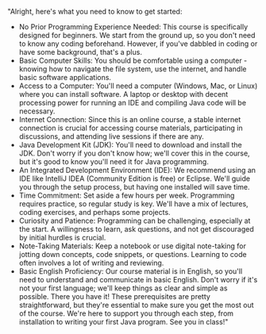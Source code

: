 "Alright, here's what you need to know to get started:
*  No Prior Programming Experience Needed:
   This course is specifically designed for beginners. We start from the ground up, so you don't need to know any coding beforehand. However, if you've dabbled in coding or have some background, that's a plus. 
* Basic Computer Skills:
   You should be comfortable using a computer - knowing how to navigate the file system, use the internet, and handle basic software applications.
* Access to a Computer:
   You'll need a computer (Windows, Mac, or Linux) where you can install software. A laptop or desktop with decent processing power for running an IDE and compiling Java code will be necessary.
* Internet Connection:
   Since this is an online course, a stable internet connection is crucial for accessing course materials, participating in discussions, and attending live sessions if there are any. 
* Java Development Kit (JDK):
   You'll need to download and install the JDK. Don't worry if you don't know how; we'll cover this in the course, but it's good to know you'll need it for Java programming.
* An Integrated Development Environment (IDE):
   We recommend using an IDE like IntelliJ IDEA (Community Edition is free) or Eclipse. We'll guide you through the setup process, but having one installed will save time.
* Time Commitment:
   Set aside a few hours per week. Programming requires practice, so regular study is key. We'll have a mix of lectures, coding exercises, and perhaps some projects.
* Curiosity and Patience:
   Programming can be challenging, especially at the start. A willingness to learn, ask questions, and not get discouraged by initial hurdles is crucial.
* Note-Taking Materials:
   Keep a notebook or use digital note-taking for jotting down concepts, code snippets, or questions. Learning to code often involves a lot of writing and reviewing.
* Basic English Proficiency:
   Our course material is in English, so you'll need to understand and communicate in basic English. Don't worry if it's not your first language; we'll keep things as clear and simple as possible.
   There you have it! These prerequisites are pretty straightforward, but they're essential to make sure you get the most out of the course. We're here to support you through each step, from installation to writing your first Java program. See you in class!"